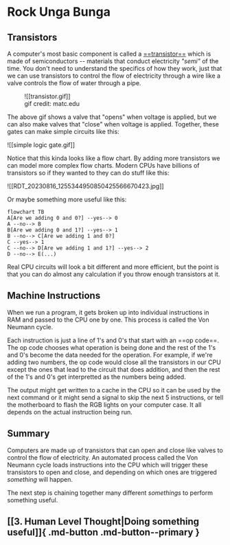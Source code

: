 # Rock Unga Bunga

## Transistors

A computer's most basic component is called a [==transistor==](https://en.wikipedia.org/wiki/Transistor) which is made of semiconductors -- materials that conduct electricity *"semi"* of the time. You don't need to understand the specifics of how they work, just that we can use transistors to control the flow of electricity through a wire like a valve controls the flow of water through a pipe.

<figure markdown>
![[transistor.gif]]
<figcaption>gif credit: matc.edu</figcaption>
</figure>

The above gif shows a valve that "opens" when voltage is applied, but we can also make valves that "close" when voltage is applied. Together, these gates can make simple circuits like this:

![[simple logic gate.gif]]

Notice that this kinda looks like a flow chart. By adding more transistors we can model more complex flow charts. Modern CPUs have billions of transistors so if they wanted to they can do stuff like this:

![[RDT_20230816_1255344950850425566670423.jpg]]

Or maybe something more useful like this:

```mermaid
flowchart TB
A[Are we adding 0 and 0?] --yes--> 0
A --no--> B
B[Are we adding 0 and 1?] --yes--> 1
B --no--> C[Are we adding 1 and 0?]
C --yes--> 1
C --no--> D[Are we adding 1 and 1?] --yes--> 2
D --no--> E(...)
```

Real CPU circuits will look a bit different and more efficient, but the point is that you can do almost any calculation if you throw enough transistors at it.

## Machine Instructions

When we run a program, it gets broken up into individual instructions in RAM and passed to the CPU one by one. This process is called the Von Neumann cycle.

Each instruction is just a line of 1's and 0's that start with an ==op code==. The op code chooses what operation is being done and the rest of the 1's and 0's become the data needed for the operation. For example, if we're adding two numbers, the op code would close all the transistors in our CPU except the ones that lead to the circuit that does addition, and then the rest of the 1's and 0's get interpretted as the numbers being added.

The output might get written to a cache in the CPU so it can be used by the next command or it might send a signal to skip the next 5 instructions, or tell the motherboard to flash the RGB lights on your computer case. It all depends on the actual instruction being run.

## Summary

Computers are made up of transistors that can open and close like valves to control the flow of electricity. An automated process called the Von Neumann cycle loads instructions into the CPU which will trigger these transistors to open and close, and depending on which ones are triggered *something* will happen.

The next step is chaining together many different *somethings* to perform something useful.

## [[3. Human Level Thought|Doing something useful]]{ .md-button .md-button--primary }

